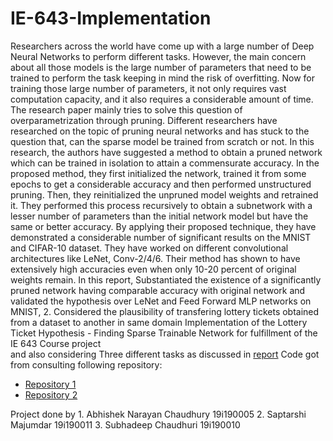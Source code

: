 # IE-643-Implementation
Researchers across the world have come up with a large number of Deep Neural Networks to perform different tasks. However, the main concern about all those models is the large number of parameters that need to be trained to perform the task keeping in mind the risk of overfitting. Now for
training those large number of parameters, it not only requires vast computation capacity, and it also
requires a considerable amount of time. The research paper mainly tries to solve this question of overparametrization through pruning.
Different researchers have researched on the topic of pruning neural networks and has stuck to the
question that, can the sparse model be trained from scratch or not. In this research, the authors have
suggested a method to obtain a pruned network which can be trained in isolation to attain a commensurate accuracy. In the proposed method, they first initialized the network, trained it from some
epochs to get a considerable accuracy and then performed unstructured pruning. Then, they reinitialized the unpruned model weights and retrained it. They performed this process recursively to obtain
a subnetwork with a lesser number of parameters than the initial network model but have the same or
better accuracy.
By applying their proposed technique, they have demonstrated a considerable number of significant
results on the MNIST and CIFAR-10 dataset. They have worked on different convolutional architectures like LeNet, Conv-2/4/6. Their method has shown to have extensively high accuracies even when
only 10-20 percent of original weights remain.
In this report, Substantiated the existence of a significantly pruned network having comparable accuracy with original network and validated the hypothesis over LeNet and Feed Forward MLP networks on MNIST,
2. Considered the plausibility of transfering lottery tickets obtained from a dataset to another in same domain
Implementation of the Lottery Ticket Hypothesis - Finding Sparse Trainable Network for fulfillment of the IE 643 Course project<br>
and also considering Three different tasks as discussed in <a href='https://drive.google.com/file/d/1Lv7ukWuEooigreEBVW4hDA0vQzLBpz1C/view?usp=sharing'>report</a>
Code got from consulting following repository:
<ul>
  <li><a href='https://github.com/ktkth5/lottery-ticket-hyopothesis'>Repository 1</a>
  <li><a href='https://github.com/rahulvigneswaran/Lottery-Ticket-Hypothesis-in-Pytorch'>Repository 2</a> 
</ul>
Project done by 
1. Abhishek Narayan Chaudhury 19i190005
2. Saptarshi Majumdar 19i190011
3. Subhadeep Chaudhuri 19i190010

